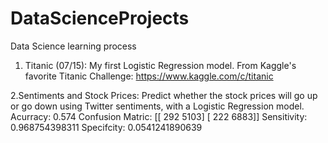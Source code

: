 # DataScienceProjects
Data Science learning process


1. Titanic (07/15):  My first Logistic Regression model. From Kaggle's favorite Titanic Challenge: https://www.kaggle.com/c/titanic

2.Sentiments and Stock Prices: Predict whether the stock prices will go up or go down using Twitter sentiments, with a Logistic Regression model. 
Acurracy: 0.574
Confusion Matric: [[ 292 5103]
                   [ 222 6883]]
Sensitivity: 0.968754398311
Specifcity: 0.0541241890639
